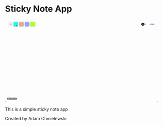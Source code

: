 # Sticky Note App

![app](./assets/app.gif)

This is a simple sticky note app

Created by Adam Chmielewski
